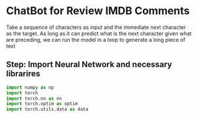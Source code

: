 # ChatBot for Review IMDB Comments

Take a sequence of characters as input and the immediate next character as the target. As long as it can predict what is the next character given what are preceding, we can run the model in a loop to generate a long piece of text

## Step: Import Neural Network and necessary librarires
```py
import numpy as np
import torch
import torch.nn as nn
import torch.optim as optim
import torch.utils.data as data
```